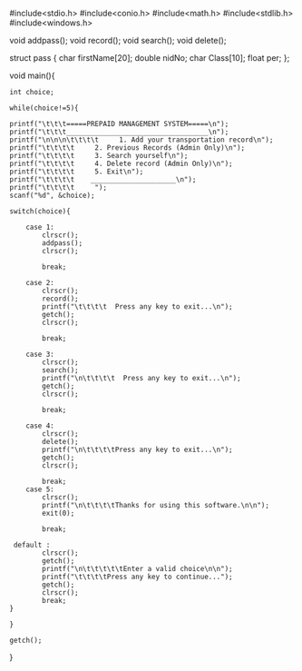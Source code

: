 #include<stdio.h>
#include<conio.h>
#include<math.h>
#include<stdlib.h>
#include<windows.h>

void addpass();
void record();
void search();
void delete();

  struct pass {
    char firstName[20];
    double nidNo;
    char Class[10];
    float per;
};

void main(){

    int choice;

    while(choice!=5){

    printf("\t\t\t=====PREPAID MANAGEMENT SYSTEM=====\n");
    printf("\t\t\t___________________________________\n");
    printf("\n\n\n\t\t\t\t     1. Add your transportation record\n");
    printf("\t\t\t\t     2. Previous Records (Admin Only)\n");
    printf("\t\t\t\t     3. Search yourself\n");
    printf("\t\t\t\t     4. Delete record (Admin Only)\n");
    printf("\t\t\t\t     5. Exit\n");
    printf("\t\t\t\t    _____________________\n");
    printf("\t\t\t\t     ");
    scanf("%d", &choice);

    switch(choice){

        case 1:
            clrscr();
            addpass();
            clrscr();

            break;

        case 2:
            clrscr();
            record();
            printf("\t\t\t\t  Press any key to exit...\n");
            getch();
            clrscr();

            break;

        case 3:
            clrscr();
            search();
            printf("\n\t\t\t\t  Press any key to exit...\n");
            getch();
            clrscr();

            break;

        case 4:
            clrscr();
            delete();
            printf("\n\t\t\t\tPress any key to exit...\n");
            getch();
            clrscr();

            break;
        case 5:
            clrscr();
            printf("\n\t\t\t\tThanks for using this software.\n\n");
            exit(0);

            break;

     default :
            clrscr();
            getch();
            printf("\n\t\t\t\t\tEnter a valid choice\n\n");
            printf("\t\t\t\tPress any key to continue...");
            getch();
            clrscr();
            break;
    }

    }

    getch();

}
